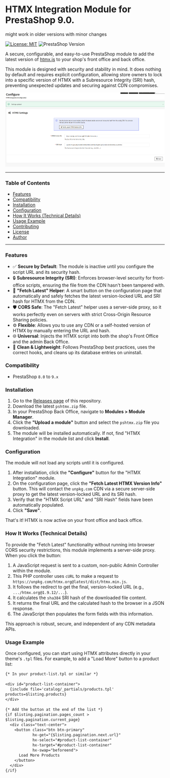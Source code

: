 # HTMX Integration Module for PrestaShop 9.0.
might work in older versions with minor changes

[![License: MIT](https://img.shields.io/badge/License-MIT-yellow.svg)](https://opensource.org/licenses/MIT)
![PrestaShop Version](https://img.shields.io/badge/PrestaShop-8.x%20%7C%209.x-blue)

A secure, configurable, and easy-to-use PrestaShop module to add the latest version of [htmx.js](https://htmx.org/) to your shop's front office and back office.

This module is designed with security and stability in mind. It does nothing by default and requires explicit configuration, allowing store owners to lock into a specific version of HTMX with a Subresource Integrity (SRI) hash, preventing unexpected updates and securing against CDN compromises.

![Module Configuration Page](docs/screenshot-config.png "Module Configuration Page")

---

### Table of Contents

*   [Features](#features)
*   [Compatibility](#compatibility)
*   [Installation](#installation)
*   [Configuration](#configuration)
*   [How It Works (Technical Details)](#how-it-works-technical-details)
*   [Usage Example](#usage-example)
*   [Contributing](#contributing)
*   [License](#license)
*   [Author](#author)

---

### Features

*   ✅ **Secure by Default**: The module is inactive until you configure the script URL and its security hash.
*   🔒 **Subresource Integrity (SRI)**: Enforces browser-level security for front-office scripts, ensuring the file from the CDN hasn't been tampered with.
*   🚀 **"Fetch Latest" Helper**: A smart button on the configuration page that automatically and safely fetches the latest version-locked URL and SRI hash for HTMX from the CDN.
*   🛡️ **CORS Safe**: The "Fetch Latest" helper uses a server-side proxy, so it works perfectly even on servers with strict Cross-Origin Resource Sharing policies.
*   ⚙️ **Flexible**: Allows you to use any CDN or a self-hosted version of HTMX by manually entering the URL and hash.
*   🌐 **Universal**: Injects the HTMX script into both the shop's Front Office and the admin Back Office.
*   🧹 **Clean & Lightweight**: Follows PrestaShop best practices, uses the correct hooks, and cleans up its database entries on uninstall.

### Compatibility

*   PrestaShop `8.0` to `9.x`

### Installation

1.  Go to the [Releases page](https://github.com/panariga/pshtmx/releases) of this repository.
2.  Download the latest `pshtmx.zip` file.
3.  In your PrestaShop Back Office, navigate to **Modules > Module Manager**.
4.  Click the **"Upload a module"** button and select the `pshtmx.zip` file you downloaded.
5.  The module will be installed automatically. If not, find "HTMX Integration" in the module list and click **Install**.

### Configuration

The module will not load any scripts until it is configured.

1.  After installation, click the **"Configure"** button for the "HTMX Integration" module.
2.  On the configuration page, click the **"Fetch Latest HTMX Version Info"** button. This will contact the `unpkg.com` CDN via a secure server-side proxy to get the latest version-locked URL and its SRI hash.
3.  Verify that the "HTMX Script URL" and "SRI Hash" fields have been automatically populated.
4.  Click **"Save"**.

That's it! HTMX is now active on your front office and back office.

### How It Works (Technical Details)

To provide the "Fetch Latest" functionality without running into browser CORS security restrictions, this module implements a server-side proxy. When you click the button:
1.  A JavaScript request is sent to a custom, non-public Admin Controller within the module.
2.  This PHP controller uses `cURL` to make a request to `https://unpkg.com/htmx.org@latest/dist/htmx.min.js`.
3.  It follows the redirect to get the final, version-locked URL (e.g., `.../htmx.org@1.9.12/...`).
4.  It calculates the `sha384` SRI hash of the downloaded file content.
5.  It returns the final URL and the calculated hash to the browser in a JSON response.
6.  The JavaScript then populates the form fields with this information.

This approach is robust, secure, and independent of any CDN metadata APIs.

### Usage Example

Once configured, you can start using HTMX attributes directly in your theme's `.tpl` files. For example, to add a "Load More" button to a product list:

```smarty
{* In your product-list.tpl or similar *}

<div id="product-list-container">
  {include file='catalog/_partials/products.tpl' products=$listing.products}
</div>

{* Add the button at the end of the list *}
{if $listing.pagination.pages_count > $listing.pagination.current_page}
  <div class="text-center">
    <button class="btn btn-primary"
            hx-get="{$listing.pagination.next.url}"
            hx-select="#product-list-container"
            hx-target="#product-list-container"
            hx-swap="beforeend">
      Load More Products
    </button>
  </div>
{/if}
